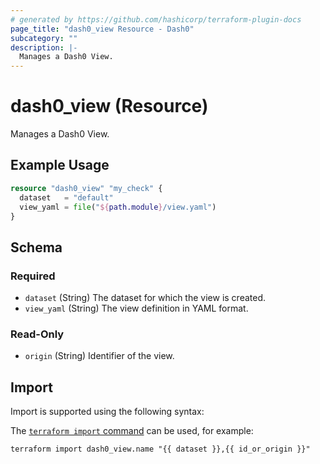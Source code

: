 ```yaml
---
# generated by https://github.com/hashicorp/terraform-plugin-docs
page_title: "dash0_view Resource - Dash0"
subcategory: ""
description: |-
  Manages a Dash0 View.
---
```


# dash0_view (Resource)

Manages a Dash0 View.

## Example Usage

```terraform
resource "dash0_view" "my_check" {
  dataset   = "default"
  view_yaml = file("${path.module}/view.yaml")
}
```

<!-- schema generated by tfplugindocs -->
## Schema

### Required

- `dataset` (String) The dataset for which the view is created.
- `view_yaml` (String) The view definition in YAML format.

### Read-Only

- `origin` (String) Identifier of the view.

## Import

Import is supported using the following syntax:

The [`terraform import` command](https://developer.hashicorp.com/terraform/cli/commands/import) can be used, for example:

```shell
terraform import dash0_view.name "{{ dataset }},{{ id_or_origin }}"
```
